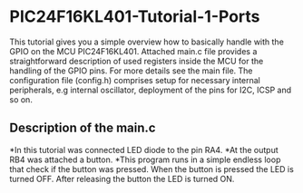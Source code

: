 # PIC24F16KL401-Tutorial-1-Ports
This tutorial gives you a simple overview how to basically handle with the GPIO on the MCU PIC24F16KL401.
Attached main.c file provides a straightforward description of used registers inside the MCU for the handling of the GPIO pins.
For more details see the main file.
The configuration file (config.h) comprises setup for necessary internal peripherals, e.g internal oscillator, deployment of the pins for I2C, ICSP and so on.

## Description of the main.c 
*In this tutorial was connected LED diode to the pin RA4. 
*At the output RB4 was attached a button. 
*This program runs in a simple endless loop that check if the button was pressed. When the button is pressed the LED is turned OFF. After releasing the button the LED is turned ON.


